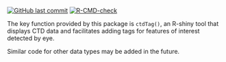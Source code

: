 <!-- badges: start -->

[![GitHub last commit](https://img.shields.io/github/last-commit/dankelley/ocetag)](https://img.shields.io/github/last-commit/dankelley/ocetag)
[![R-CMD-check](https://github.com/dankelley/ocetag/actions/workflows/R-CMD-check.yaml/badge.svg)](https://github.com/dankelley/ocetag/actions/workflows/R-CMD-check.yaml)
<!-- badges: end -->

The key function provided by this package is `ctdTag()`, an R-shiny tool that
displays CTD data and facilitates adding tags for features of interest detected
by eye.

Similar code for other data types may be added in the future.

